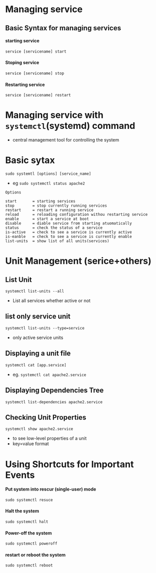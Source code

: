 # Managing service

## Basic Syntax for managing services

#### starting service

`service [servicename] start`

#### Stoping service

`service [servicename] stop`

#### Restarting service

`service [servicename] restart`

# Managing service with `systemctl`(systemd) command

- central management tool for controlling the system

# Basic sytax 

`sudo systemtl [options] [service_name]`
- eg `sudo systemctl status apache2`
```
Options

start		= starting services
stop		= stop currently running services
restart		= restart a running service
reload		= reloading configuration withou restarting service
enable		= start a service at boot 
disable		= diable service from starting atuomatically
status		= check the status of a service
is-active 	= check to see a service is currently active
is-eanble 	= check to see a service is currently enable
list-units	= show list of all units(services)
```

# Unit Management (serice+others)

## List Unit

`systemctl list-units --all`

- List all services whether active or not

## list only service unit

`systemctl list-units --type=service`

- only active service units

## Displaying a unit file

`systemctl cat [app.service]`

- eg. `systemctl cat apache2.service`

## Displaying Dependencies Tree

`systemctl list-dependencies apache2.service`

## Checking Unit Properties

`systemctl show apache2.service`

- to see low-level properties of a unit
- key=value format

# Using Shortcuts for Important Events

#### Put system into rescur (single-user) mode

`sudo systemctl resuce`

#### Halt the system
`sudo systemctl halt`

#### Power-off the system
`sudo systemctl poweroff`

#### restart or reboot the system
`sudo systemctl reboot`










